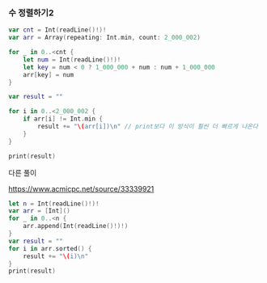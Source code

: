 ### 수 정렬하기2



```swift
var cnt = Int(readLine()!)!
var arr = Array(repeating: Int.min, count: 2_000_002)

for _ in 0..<cnt {
    let num = Int(readLine()!)!
    let key = num < 0 ? 1_000_000 + num : num + 1_000_000
    arr[key] = num
}

var result = ""

for i in 0..<2_000_002 {
    if arr[i] != Int.min {
        result += "\(arr[i])\n" // print보다 이 방식이 훨씬 더 빠르게 나온다
    }
}

print(result)

```







다른 풀이

https://www.acmicpc.net/source/33339921

```swift
let n = Int(readLine()!)!
var arr = [Int]()
for _ in 0..<n {
	arr.append(Int(readLine()!)!)
}
var result = ""
for i in arr.sorted() {
	result += "\(i)\n"
}
print(result)
```

